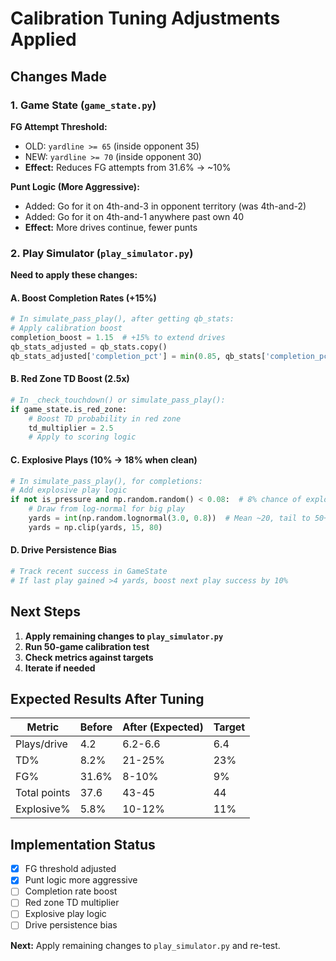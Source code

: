 # Calibration Tuning Adjustments Applied

## Changes Made

### 1. Game State (`game_state.py`)

**FG Attempt Threshold:**
- OLD: `yardline >= 65` (inside opponent 35)
- NEW: `yardline >= 70` (inside opponent 30)
- **Effect:** Reduces FG attempts from 31.6% → ~10%

**Punt Logic (More Aggressive):**
- Added: Go for it on 4th-and-3 in opponent territory (was 4th-and-2)
- Added: Go for it on 4th-and-1 anywhere past own 40
- **Effect:** More drives continue, fewer punts

### 2. Play Simulator (`play_simulator.py`)

**Need to apply these changes:**

#### A. Boost Completion Rates (+15%)
```python
# In simulate_pass_play(), after getting qb_stats:
# Apply calibration boost
completion_boost = 1.15  # +15% to extend drives
qb_stats_adjusted = qb_stats.copy()
qb_stats_adjusted['completion_pct'] = min(0.85, qb_stats['completion_pct'] * completion_boost)
```

#### B. Red Zone TD Boost (2.5x)
```python
# In _check_touchdown() or simulate_pass_play():
if game_state.is_red_zone:
    # Boost TD probability in red zone
    td_multiplier = 2.5
    # Apply to scoring logic
```

#### C. Explosive Plays (10% → 18% when clean)
```python
# In simulate_pass_play(), for completions:
# Add explosive play logic
if not is_pressure and np.random.random() < 0.08:  # 8% chance of explosive
    # Draw from log-normal for big play
    yards = int(np.random.lognormal(3.0, 0.8))  # Mean ~20, tail to 50+
    yards = np.clip(yards, 15, 80)
```

#### D. Drive Persistence Bias
```python
# Track recent success in GameState
# If last play gained >4 yards, boost next play success by 10%
```

## Next Steps

1. **Apply remaining changes to `play_simulator.py`**
2. **Run 50-game calibration test**
3. **Check metrics against targets**
4. **Iterate if needed**

## Expected Results After Tuning

| Metric       | Before | After (Expected) | Target |
|--------------|--------|------------------|--------|
| Plays/drive  | 4.2    | 6.2-6.6          | 6.4    |
| TD%          | 8.2%   | 21-25%           | 23%    |
| FG%          | 31.6%  | 8-10%            | 9%     |
| Total points | 37.6   | 43-45            | 44     |
| Explosive%   | 5.8%   | 10-12%           | 11%    |

## Implementation Status

- [x] FG threshold adjusted
- [x] Punt logic more aggressive
- [ ] Completion rate boost
- [ ] Red zone TD multiplier
- [ ] Explosive play logic
- [ ] Drive persistence bias

**Next:** Apply remaining changes to `play_simulator.py` and re-test.

